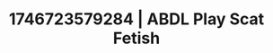 ---
categories:
- Satin sheets
- AI-generated
- Glowing skin
- Punk lovers
- Consent-based play
- ASMR
- Whispers of pleasure
- Cosplay
image: /assets/images/1746723579284.jpg
layout: post
seo:
  description: Featured content with high-quality Scat Fetish, ABDL Play. HD images
    available.
  keywords: Scat Fetish, ABDL Play
  og_image: /assets/images/1746723579284.jpg
  schema_type: VisualArtwork
tags:
- ABDL Play
- Scat Fetish
- '#1746723579284'
title: 1746723579284 | ABDL Play Scat Fetish
---